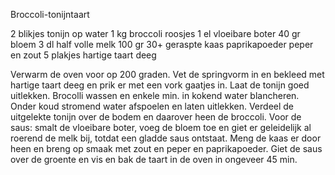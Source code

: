 Broccoli-tonijntaart

2 blikjes tonijn op water
1 kg broccoli roosjes
1 el vloeibare boter
40 gr bloem
3 dl half volle melk
100 gr 30+ geraspte kaas
paprikapoeder
peper en zout
5 plakjes hartige taart deeg

Verwarm de oven voor op 200 graden.
Vet de springvorm in en bekleed met hartige taart deeg en prik er met een vork gaatjes in.
Laat de tonijn goed uitlekken. Brocolli wassen en enkele min. in kokend water blancheren.
Onder koud stromend water afspoelen en laten uitlekken.
Verdeel de uitgelekte tonijn over de bodem en daarover heen de broccoli.
Voor de saus: smalt de vloeibare boter, voeg de bloem toe en giet er geleidelijk al roerend de melk bij, totdat een gladde saus ontstaat.
Meng de kaas er door heen en breng op smaak met zout en peper en paprikapoeder.
Giet de saus over de groente en vis en bak de taart in de oven in ongeveer 45 min.